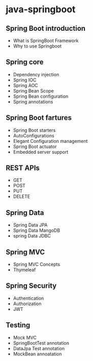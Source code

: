 # java-springboot  
## Spring Boot introduction
* What is SpringBoot Framework  
* Why to use Springboot  

## Spring core
* Dependency injection  
* Spring IOC 
* Spring AOC  
* Spring Bean Scope 
* Spring Bean configuration
* Spring annotations  


## Spring Boot fartures  
* Spring Boot starters
* AutoConfigurations  
* Elegant Configuration management
* Spring Boot actuator
* Embedded server support


## REST APIs
* GET  
* POST
* PUT 
* DELETE

## Spring Data
* Spring Data JPA 
* Spring Data MangoDB
* spring Data JDBC

## Spring MVC
* Spring MVC Concepts
* Thymeleaf

## Spring Security 
* Authentication
* Authorization
* JWT

## Testing
* Mock MVC
* SpringBootTest annotation
* DataJpa Test annotation
* MockBean annoatation

